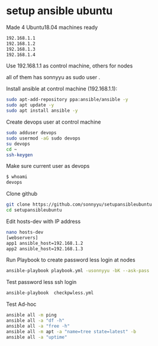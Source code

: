 # setup ansible ubuntu
Made 4 Ubuntu18.04 machines ready 
```sh
192.168.1.1
192.168.1.2
192.168.1.3
192.168.1.4
```
Use 192.168.1.1 as control machine, others for nodes

all of them has sonnyyu as sudo user .

Install ansible at control machine (192.168.1.1):
```sh
sudo apt-add-repository ppa:ansible/ansible -y
sudo apt update -y
sudo apt install ansible -y
```
Create devops user at control machine
```sh
sudo adduser devops
sudo usermod -aG sudo devops
su devops
cd ~
ssh-keygen
```
Make sure current user as devops
```sh
$ whoami
devops
```
Clone github
```sh
git clone https://github.com/sonnyyu/setupansibleubuntu
cd setupansibleubuntu
```
Edit hosts-dev with IP address
```sh
nano hosts-dev
[webservers]
app1 ansible_host=192.168.1.2
app2 ansible_host=192.168.1.3
```
Run Playbook to create password less login at nodes
```sh
ansible-playbook playbook.yml -usonnyyu -bK --ask-pass
```
Test password less ssh login
```sh
ansible-playbook  checkpwless.yml
```
Test Ad-hoc 
```sh
ansible all -m ping
ansible all -a "df -h" 
ansible all -a "free -h"
ansible all -m apt -a "name=tree state=latest" -b
ansible all -a "uptime"
```

